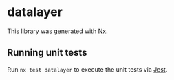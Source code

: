 # datalayer

This library was generated with [Nx](https://nx.dev).

## Running unit tests

Run `nx test datalayer` to execute the unit tests via [Jest](https://jestjs.io).
